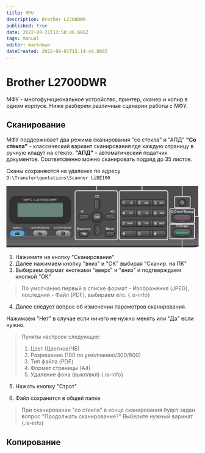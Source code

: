```yaml
---
title: MFU
description: Brother L2700DWR
published: true
date: 2022-08-31T13:58:46.686Z
tags: manual
editor: markdown
dateCreated: 2022-08-01T15:14:44.880Z
---
```


# Brother L2700DWR
МФУ - многофункциональное устройство, принтер, сканер и копир в одном корпусе.
Ниже разберем различные сценарии работы с МФУ.
## Сканирование
МФУ поддерживает два режима сканирования "со стекла" и "АПД"
**"Со стекла"** - классический вариант сканирования где каждую страницу в ручную кладут на стекло.
**"АПД"** - автоматический податчик документов. Соответсвенно можно сканировать подряд до 35 листов.

Сканы сохраняются на удаленке по адресу `D:\Transfer\quotations\Scanner LiDE100`

![панель_управления.png](/l2700dwr/панель_управления.png)

1. Нажимате на кнопку "Сканирование"
2. Далее нажимаем кнопку "вниз" и "ОК" выбирая "Сканир. на ПК"
3. Выбираем формат кнопками "вверх" и "вниз" и подтверждаем кнопкой "ОК"
> По умолчанию первый в списке формат - Изображения (JPEG), последний - Файл (PDF), выбираем его.
{.is-info}
4. Далее следует вопрос об изменении параметров сканирования.

Нажимаем "Нет" в случае если ничего не нужно менять или "Да" если нужно. 
> Пункты настроек следующие:
> 1. Цвет (Цветное/ЧБ)
> 2. Разрешение (100 по умолчанию/300/600)
> 3. Тип файла (PDF)
> 4. Формат страницы (А4)
> 5. Удаление фона (выкл/вкл)
{.is-info}


5. Нажать кнопку "Страт"

6. Файл сохранится в общей папке
> При сканировании "со стекла" в конце сканирования будет задан вопрос "Продолжать сканирование?" Выберите нужный варинат.
{.is-info}

## Копирование